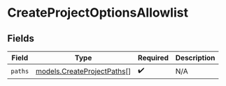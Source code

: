 # CreateProjectOptionsAllowlist


## Fields

| Field                                                          | Type                                                           | Required                                                       | Description                                                    |
| -------------------------------------------------------------- | -------------------------------------------------------------- | -------------------------------------------------------------- | -------------------------------------------------------------- |
| `paths`                                                        | [models.CreateProjectPaths](../models/createprojectpaths.md)[] | :heavy_check_mark:                                             | N/A                                                            |